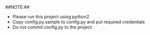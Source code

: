##NOTE:##
- Please run this project using python2
- Copy config.py.sample to config.py and put required credentials
- Do not commit config.py to the project